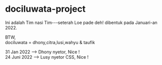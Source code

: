 # dociluwata-project
Ini adalah Tim nasi Tim---seterah Loe pade deh!
dibentuk pada Januari-an 2022.

BTW, <br/>
dociluwata = dhony,citra,lusi,wahyu & taufik

31 Jan 2022  --> Dhony nyetor, Nice ! <br/>
24 Juni 2022 --> Lusy nyetor CSS, Nice !
